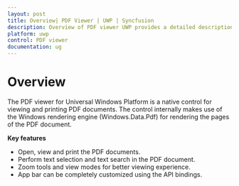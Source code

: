```yaml
---
layout: post
title: Overview| PDF Viewer | UWP | Syncfusion
description: Overview of PDF viewer UWP provides a detailed description and provides the summary of the features supported.
platform: uwp
control: PDF viewer
documentation: ug
---
```


# Overview

The PDF viewer for Universal Windows Platform is a native control for viewing and printing PDF documents. The control internally makes use of the Windows rendering engine (Windows.Data.Pdf) for rendering the pages of the PDF document.

**Key features**

* Open, view and print the PDF documents.
* Perform text selection and text search in the PDF document.
* Zoom tools and view modes for better viewing experience.
* App bar can be completely customized using the API bindings.
